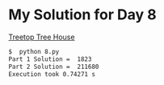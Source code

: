 # My Solution for Day 8

[Treetop Tree House](https://adventofcode.com/2022/day/8)
```bash
$  python 8.py
Part 1 Solution =  1823
Part 2 Solution =  211680
Execution took 0.74271 s
```